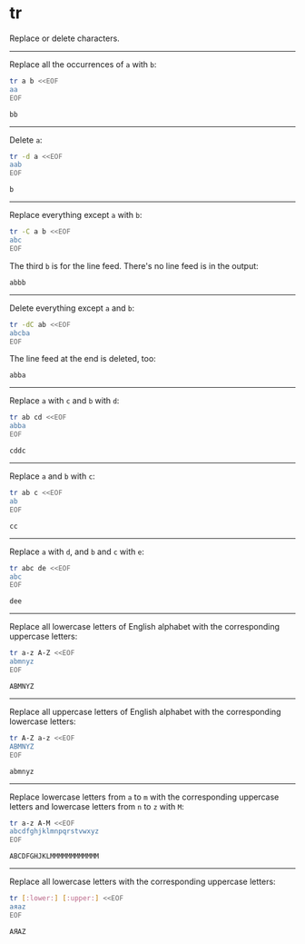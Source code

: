 # tr

Replace or delete characters.

---

Replace all the occurrences of `a` with `b`:
```sh
tr a b <<EOF
aa
EOF
```
```
bb
```

---

Delete `a`:
```sh
tr -d a <<EOF
aab
EOF
```
```
b
```

---

Replace everything except `a` with `b`:
```sh
tr -C a b <<EOF
abc
EOF
```
The third `b` is for the line feed. There's no line feed is in the output:
```
abbb
```

---

Delete everything except `a` and `b`:
```sh
tr -dC ab <<EOF
abcba
EOF
```
The line feed at the end is deleted, too:
```
abba
```

---

Replace `a` with `c` and `b` with `d`:
```sh
tr ab cd <<EOF
abba
EOF
```
```
cddc
```

---

Replace `a` and `b` with `c`:
```sh
tr ab c <<EOF
ab
EOF
```
```
cc
```

---

Replace `a` with `d`, and `b` and `c` with `e`:
```sh
tr abc de <<EOF
abc
EOF
```
```
dee
```

---

Replace all lowercase letters of English alphabet with the corresponding uppercase letters:
```sh
tr a-z A-Z <<EOF
abmnyz
EOF
```
```
ABMNYZ
```

---

Replace all uppercase letters of English alphabet with the corresponding lowercase letters:
```sh
tr A-Z a-z <<EOF
ABMNYZ
EOF
```
```
abmnyz
```

---

Replace lowercase letters from `a` to `m` with the corresponding uppercase letters and lowercase letters from `n` to `z` with `M`:
```sh
tr a-z A-M <<EOF
abcdfghjklmnpqrstvwxyz
EOF
```
```
ABCDFGHJKLMMMMMMMMMMMM
```

---

Replace all lowercase letters with the corresponding uppercase letters:
```sh
tr [:lower:] [:upper:] <<EOF
аяaz
EOF
```
```
АЯAZ
```
